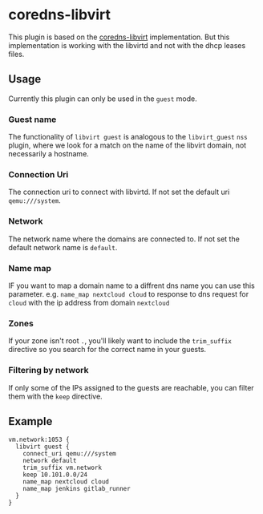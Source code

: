 # coredns-libvirt

This plugin is based on the [coredns-libvirt](https://github.com/michaelbeaumont/coredns-libvirt) implementation.
But this implementation is working with the libvirtd and not with the dhcp leases files.

## Usage

Currently this plugin can only be used in the `guest` mode.

### Guest name

The functionality of `libvirt guest` is analogous to the `libvirt_guest` `nss`
plugin, where we look for a match on the name of the libvirt domain, not
necessarily a hostname.

### Connection Uri

The connection uri to connect with libvirtd. If not set the default uri `qemu:///system`.

### Network

The network name where the domains are connected to. If not set the default network name is `default`.

### Name map

IF you want to map a domain name to a diffrent dns name you can use this parameter.
e.g. `name_map nextcloud cloud` to response to dns request for `cloud` with the ip address from domain `nextcloud`

### Zones

If your zone isn't root `.`, you'll likely want to include the `trim_suffix`
directive so you search for the correct name in your guests.

### Filtering by network

If only some of the IPs assigned to the guests are reachable, you can filter
them with the `keep` directive.

## Example

```
vm.network:1053 {
  libvirt guest {
    connect_uri qemu:///system
    network default
    trim_suffix vm.network
    keep 10.101.0.0/24
    name_map nextcloud cloud
    name_map jenkins gitlab_runner
  }
}
```
